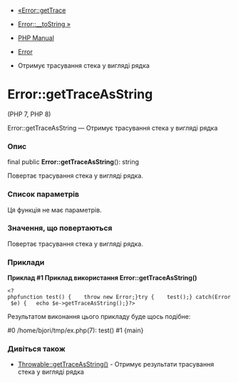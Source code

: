 - [«Error::getTrace](error.gettrace.md)
- [Error::\_\_toString »](error.tostring.md)

- [PHP Manual](index.md)
- [Error](class.error.md)
- Отримує трасування стека у вигляді рядка

# Error::getTraceAsString

(PHP 7, PHP 8)

Error::getTraceAsString — Отримує трасування стека у вигляді рядка

### Опис

final public **Error::getTraceAsString**(): string

Повертає трасування стека у вигляді рядка.

### Список параметрів

Ця функція не має параметрів.

### Значення, що повертаються

Повертає трасування стека у вигляді рядка.

### Приклади

**Приклад #1 Приклад використання **Error::getTraceAsString()****

` <?phpfunction test() {    throw new Error;}try {    test();} catch(Error $e) {   echo $e->getTraceAsString();}?> `

Результатом виконання цього прикладу буде щось подібне:

#0 /home/bjori/tmp/ex.php(7): test()
#1 {main}

### Дивіться також

- [Throwable::getTraceAsString()](throwable.gettraceasstring.md) -
Отримує результати трасування стека у вигляді рядка
